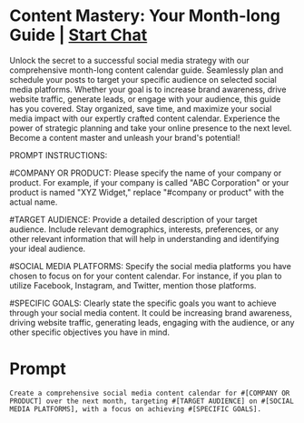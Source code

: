 

# Content Mastery: Your Month-long Guide | [Start Chat](https://gptcall.net/chat.html?data=%7B%22contact%22%3A%7B%22id%22%3A%220f6f581a-61a8-4dfb-b062-60da88db5d5e%22%2C%22flow%22%3Atrue%7D%7D)
Unlock the secret to a successful social media strategy with our comprehensive month-long content calendar guide. Seamlessly plan and schedule your posts to target your specific audience on selected social media platforms. Whether your goal is to increase brand awareness, drive website traffic, generate leads, or engage with your audience, this guide has you covered. Stay organized, save time, and maximize your social media impact with our expertly crafted content calendar. Experience the power of strategic planning and take your online presence to the next level. Become a content master and unleash your brand's potential!



PROMPT INSTRUCTIONS:



#COMPANY OR PRODUCT: Please specify the name of your company or product. For example, if your company is called "ABC Corporation" or your product is named "XYZ Widget," replace "#company or product" with the actual name.



#TARGET AUDIENCE: Provide a detailed description of your target audience. Include relevant demographics, interests, preferences, or any other relevant information that will help in understanding and identifying your ideal audience.



#SOCIAL MEDIA PLATFORMS: Specify the social media platforms you have chosen to focus on for your content calendar. For instance, if you plan to utilize Facebook, Instagram, and Twitter, mention those platforms.



#SPECIFIC GOALS: Clearly state the specific goals you want to achieve through your social media content. It could be increasing brand awareness, driving website traffic, generating leads, engaging with the audience, or any other specific objectives you have in mind.

# Prompt

```
Create a comprehensive social media content calendar for #[COMPANY OR PRODUCT] over the next month, targeting #[TARGET AUDIENCE] on #[SOCIAL MEDIA PLATFORMS], with a focus on achieving #[SPECIFIC GOALS].
```






